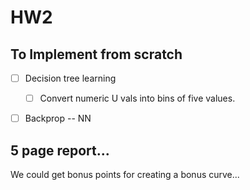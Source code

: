 # HW2

## To Implement from scratch

- [ ] Decision tree learning
  - [ ] Convert numeric U vals into bins of five values. 
- [ ] Backprop -- NN 


## 5 page report... 

We could get bonus points for creating a bonus curve... 

